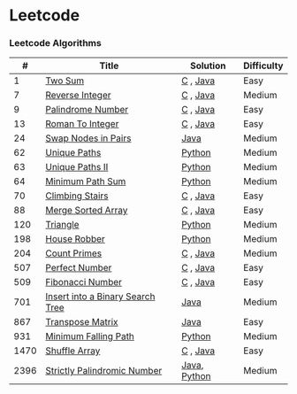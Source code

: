 
Leetcode
========

### Leetcode Algorithms



| # | Title | Solution | Difficulty |
|---|-------|----------|------------|
|1|[Two Sum](https://leetcode.com/problems/two-sum/) | [C](./algorithms/c/TwoSum.c) , [Java](./algorithms/java/TwoSum.java)|Easy|
|7|[Reverse Integer](https://leetcode.com/problems/reverse-integer/) | [C](./algorithms/c/reverseInteger.c) , [Java](./algorithms/java/reverseInteger.java)|Medium|
|9|[Palindrome Number](https://leetcode.com/problems/palindrome-number/) | [C](./algorithms/c/palindromeNumber.c) , [Java](./algorithms/java/palindromeNumber.java)|Easy|
|13|[Roman To Integer](https://leetcode.com/problems/roman-to-integer/) | [C](./algorithms/c/romanToInteger.c) , [Java](./algorithms/java/romanToInteger.java)|Easy|
|24|[Swap Nodes in Pairs](https://leetcode.com/problems/swap-nodes-in-pairs/) | [Java](./algorithms/java/SwapNodesInPairs.java)|Medium|
|62|[Unique Paths](https://leetcode.com/problems/unique-paths/) | [Python](./algorithms/python/uniquePaths.py)|Medium|
|63|[Unique Paths II](https://leetcode.com/problems/unique-paths-ii/) | [Python](./algorithms/python/uniquePaths2.py)|Medium|
|64|[Minimum Path Sum](https://leetcode.com/problems/minimum-path-sum/) | [Python](./algorithms/python/minimumPathSum.py)|Medium|
|70|[Climbing Stairs](https://leetcode.com/problems/climbing-stairs/) | [C](./algorithms/c/climbingStairs.c) , [Java](./algorithms/java/climbingStairs.java)|Easy|
|88|[Merge Sorted Array](https://leetcode.com/problems/merge-sorted-array/) | [C](./algorithms/c/mergeSortedArray.c) , [Java](./algorithms/java/mergeSortedArray.java)|Easy|
|120|[Triangle](https://leetcode.com/problems/triangle/) | [Python](./algorithms/python/Triangle.py)|Medium|
|198|[House Robber](https://leetcode.com/problems/house-robber/) | [Python](./algorithms/python/houseRobber.py)|Medium|
|204|[Count Primes](https://leetcode.com/problems/count-primes/) | [C](./algorithms/c/countPrimes.c) , [Java](./algorithms/java/countPrimes.java)|Medium|
|507|[Perfect Number](https://leetcode.com/problems/perfect-number/) | [C](./algorithms/c/perfectNumber.c) , [Java](./algorithms/java/perfectNumber.java)|Easy|
|509|[Fibonacci Number](https://leetcode.com/problems/fibonacci-number/) | [C](./algorithms/c/fibonacciNumber.c) , [Java](./algorithms/java/fibonacciNumber.java)|Easy|
|701|[Insert into a Binary Search Tree](https://leetcode.com/problems/insert-into-a-binary-search-tree/) | [Java](./algorithms/java/InsertBst.java)|Medium|
|867|[Transpose Matrix](https://leetcode.com/problems/transpose-matrix/) | [Java](./algorithms/java/TransposeMatrix.java)|Easy|
|931|[Minimum Falling Path](https://leetcode.com/problems/minimum-falling-path-sum/) | [Python](./algorithms/python/minimumFallingPath.py)|Medium|
|1470|[Shuffle Array](https://leetcode.com/problems/shuffle-the-array/) | [C](./algorithms/c/shuffleArray.c) , [Java](./algorithms/java/shuffleArray.java) |Easy|
|2396|[Strictly Palindromic Number](https://leetcode.com/problems/strictly-palindromic-number/) | [Java](./algorithms/java/strictlyPalindromicNumber.java), [Python](./algorithms/python/StrictlyPalindromicNumber.py)|Medium|
